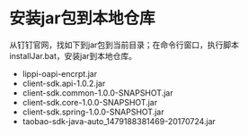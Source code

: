 # 安装jar包到本地仓库

从钉钉官网，找如下到jar包到当前目录；在命令行窗口，执行脚本installJar.bat，安装jar到本地仓库。

* lippi-oapi-encrpt.jar
* client-sdk.api-1.0.2.jar
* client-sdk.common-1.0.0-SNAPSHOT.jar
* client-sdk.core-1.0.0-SNAPSHOT.jar
* client-sdk.spring-1.0.0-SNAPSHOT.jar
* taobao-sdk-java-auto_1479188381469-20170724.jar
